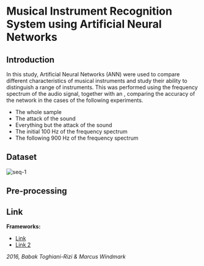 # Musical Instrument Recognition System using Artificial Neural Networks


## Introduction
In this study, Artificial Neural Networks (ANN) were used to compare different characteristics of musical instruments and study their ability to distinguish a range of instruments. This was performed using the frequency spectrum of the audio signal, together with an , comparing the accuracy of the network in the cases of the following experiments.
* The whole sample
* The attack of the sound
* Everything but the attack of the sound
* The initial 100 Hz of the frequency spectrum
* The following 900 Hz of the frequency spectrum

## Dataset
![seq-1](/plots/sequence/time-guitar_E4_very-long_piano_normal.png) 


## Pre-processing

## Link
**Frameworks:**
* [Link](https://www.facebook.com)
* [Link 2](https://www.google.com)

_2016, Babak Toghiani-Rizi & Marcus Windmark_